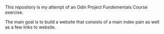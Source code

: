 This repository is my attempt of an Odin Project Fundementals Course exercise.

The main goal is to build a website that consists of a main index pain as well as a few links to website.

